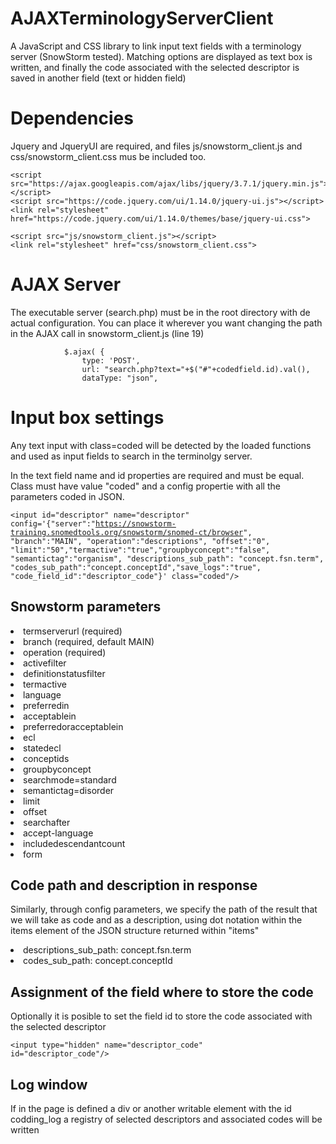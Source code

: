 # AJAXTerminologyServerClient
A JavaScript and CSS library to link input text fields with a terminology server (SnowStorm tested). Matching options are displayed as text box is written, and finally the code associated with the selected descriptor is saved in another field (text or hidden field)
# Dependencies
Jquery and JqueryUI are required, and files js/snowstorm_client.js and css/snowstorm_client.css mus be included too.

	<script src="https://ajax.googleapis.com/ajax/libs/jquery/3.7.1/jquery.min.js"></script>
	<script src="https://code.jquery.com/ui/1.14.0/jquery-ui.js"></script>
	<link rel="stylesheet" href="https://code.jquery.com/ui/1.14.0/themes/base/jquery-ui.css">

	<script src="js/snowstorm_client.js"></script>
	<link rel="stylesheet" href="css/snowstorm_client.css">

 # AJAX Server

 The executable server (search.php) must be in the root directory with de actual configuration. You can place it wherever you want changing the path in the AJAX call in snowstorm_client.js (line 19)

 				$.ajax( {
					type: 'POST',
					url: "search.php?text="+$("#"+codedfield.id).val(),
					dataType: "json",

# Input box settings

Any text input with class=coded will be detected by the loaded functions and used as input fields to search in the terminolgy server. 

In the text field name and id properties are required and must be equal. Class must have value "coded" and a config propertie with all the parameters coded in JSON. 

<code>&lt;input id="descriptor" name="descriptor" config='{"server":"https://snowstorm-training.snomedtools.org/snowstorm/snomed-ct/browser", "branch":"MAIN", "operation":"descriptions", "offset":"0", "limit":"50","termactive":"true","groupbyconcept":"false", "semantictag":"organism", "descriptions_sub_path": "concept.fsn.term", "codes_sub_path":"concept.conceptId","save_logs":"true", "code_field_id":"descriptor_code"}' class="coded"/></code>

## Snowstorm parameters

<li>termserverurl (required)
<li>branch (required, default MAIN)
<li>operation (required)
<li>activefilter
<li>definitionstatusfilter
<li>termactive
<li>language
<li>preferredin
<li>acceptablein
<li>preferredoracceptablein
<li>ecl
<li>statedecl
<li>conceptids
<li>groupbyconcept
<li>searchmode=standard
<li>semantictag=disorder
<li>limit
<li>offset
<li>searchafter
<li>accept-language
<li>includedescendantcount
<li>form

## Code path and description in response
Similarly, through config parameters, we specify the path of the result that we will take as code and as a description, using dot notation within the items element of the JSON structure returned within "items"

<li>descriptions_sub_path: concept.fsn.term
<li>codes_sub_path: concept.conceptId

## Assignment of the field where to store the code
Optionally it is posible to set the field id to store the code associated with the selected descriptor

<code>&lt;input type="hidden" name="descriptor_code" id="descriptor_code"/></code>

## Log window

If in the page is defined a div or another writable element with the id codding_log a registry of selected descriptors and associated codes will be written


